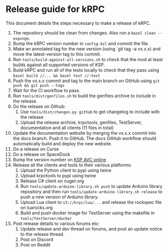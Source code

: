 # Release guide for kRPC

This document details the steps necessary to make a release of kRPC.

1. The repository should be clean from changes. Also run a `bazel clean --expunge`.
1. Bump the kRPC version number in `config.bzl` and commit the file.
1. Make an annotated tag for the new version (using `git tag -a vx.x.x) and move the latest-version
   tag to this commit.
1. Run `tools/build-against-all-versions.sh` to check that the mod at least builds against all
   supported versions of KSP.
1. Build kRPC and run all of the tests locally to check that they pass using
   `bazel build //... && bazel test //:test`
1. Push the vx.x.x commit and tag to the main branch on GitHub using `git push && git push --tags`
1. Wait for the CI workflow to pass.
1. Run `tools/dist/genfiles.sh` to build the genfiles archive to include in the release.
1. Do the release on Github:
   1. Use `tools/dist/changes.py github` to get changelog to include with the release
   1. Upload the release archive, krpctools, genfiles, TestServer, documentation and all clients (11 files in total)
1. Update the documentation website by merging the vx.x.x commit into the docs branch.
   Push it to GitHub. The docs GitHub workflow should automatically build and deploy the new website.
1. Do a release on Curse
1. Do a release on SpaceDock
1. Bump the version number on [KSP AVC online](https://ksp-avc.cybutek.net/)
1. Release all the clients and tools to their various platforms:
   1. Upload the Python client to pypi using twine
   1. Upload krpctools to pypi using twine
   1. Release C# client on nuget.org
   1. Run `tools/update-arduino-library.sh push` to update Arduino library repository and then run
      `tools/update-arduino-library.sh release` to push a new version of Arduino library.
   1. Upload Lua client to `s3://krpc/lua/...` and release the rockspec file on luarocks.org
   1. Build and push docker image for TestServer using the makefile in `tools/TestServer/docker`
1. Post release details to various forums etc:
   1. Update release and dev thread on forums, and post an update notice to the release thread.
   1. Post on Discord
   1. Post on Reddit
